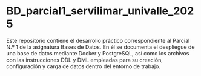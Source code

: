 # BD_parcial1_servilimar_univalle_2025
Este repositorio contiene el desarrollo práctico correspondiente al Parcial N.º 1 de la asignatura Bases de Datos. En él se documenta el despliegue de una base de datos mediante Docker y PostgreSQL, así como los archivos con las instrucciones DDL y DML empleadas para su creación, configuración y carga de datos dentro del entorno de trabajo.
